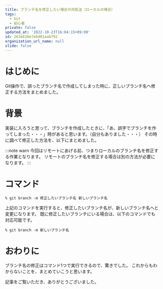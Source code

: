 ```yaml
---
title: ブランチ名を修正したい場合の対処法（ローカルの場合）
tags:
  - Git
  - 初心者
private: false
updated_at: '2022-10-23T16:04:15+09:00'
id: 263e610e7ebd01aa6792
organization_url_name: null
slide: false
---
```

# はじめに
Git操作で、誤ったブランチ名で作成してしまった時に、正しいブランチ名へ修正する方法をまとめました。

# 背景
実装に入ろうと思って、ブランチを作成したときに、「あ、誤字でブランチを作ってしまった・・・」時があると思います。（自分もありました・・・）
その時に調べて修正した方法を、以下にまとめました。

:::note warn
今回はリモートにあげる前、つまりローカルのブランチ名を修正する作業となります。
リモートのブランチ名を修正する場合は別の方法が必要になります。
:::

# コマンド
```shell:ターミナル
% git branch -m 修正したいブランチ名 新しいブランチ名
```

上記のコマンドを実行すると、修正したいブランチ名が、新しいブランチ名へと変更になります。
既に修正したいブランチにいる場合は、以下のコマンドでも対応可能です。

```shell:ターミナル
% git branch -m 新しいブランチ名
```

# おわりに
ブランチ名の修正はコマンド1つで実行できるので、驚きでした。
これからもわからないことを、まとめていこうと思います。

記事をご覧いただき、ありがとうございました。
